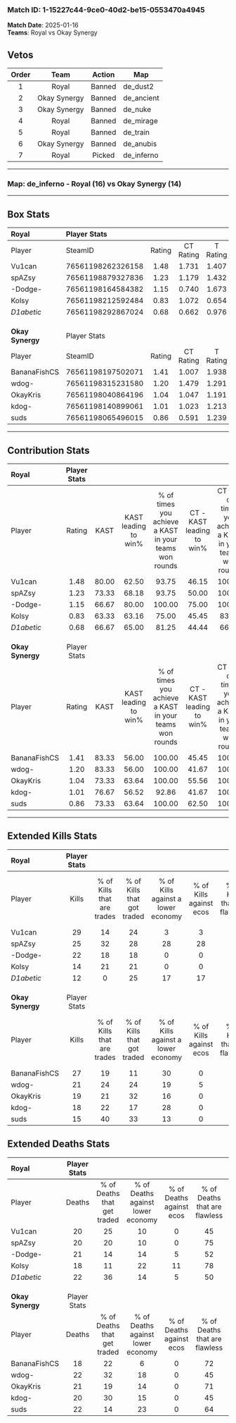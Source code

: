 ### Match ID: 1-15227c44-9ce0-40d2-be15-0553470a4945  
**Match Date**: 2025-01-16  
**Teams**: Royal vs Okay Synergy  

## Vetos  

| Order | Team | Action | Map |
| :---: | :--: | :----: | --- |
| 1 | Royal | Banned | de_dust2 |
| 2 | Okay Synergy | Banned | de_ancient |
| 3 | Okay Synergy | Banned | de_nuke |
| 4 | Royal | Banned | de_mirage |
| 5 | Royal | Banned | de_train |
| 6 | Okay Synergy | Banned | de_anubis |
| 7 | Royal | Picked | de_inferno |

---  

### **Map**: de_inferno - Royal (16) vs Okay Synergy (14)  
---  

## Box Stats  

| **Royal**        | Player Stats      |        |           |          |       |      |       |         |        |      |     |
| :- | :- | :-: | :-: | :-: | :-: | :-: | :-: | :-: | :-: | :-: | :-: |
| Player           | SteamID           | Rating | CT Rating | T Rating | KAST  | ADR  | Kills | Assists | Deaths | K/D  | HS% |
| Vu1can           | 76561198262326158 |  1.48  |   1.731   |  1.407   | 80.00 | 98.4 |  29   |   12    |   20   | 1.45 | 41  |
| spAZsy           | 76561198879327836 |  1.23  |   1.179   |  1.432   | 73.33 | 78.4 |  25   |    5    |   20   | 1.25 | 32  |
| -Dodge-          | 76561198164584382 |  1.15  |   0.740   |  1.673   | 66.67 | 96.3 |  22   |   10    |   21   | 1.05 | 50  |
| Kolsy            | 76561198212592484 |  0.83  |   1.072   |  0.654   | 63.33 | 61.1 |  14   |    7    |   18   | 0.78 | 28  |
| _D1abetic_       | 76561198292867024 |  0.68  |   0.662   |  0.976   | 66.67 | 48.0 |  12   |    6    |   22   | 0.55 | 58  |
|                  |                   |        |           |          |       |      |       |         |        |      |     |
|                  |                   |        |           |          |       |      |       |         |        |      |     |
|                  |                   |        |           |          |       |      |       |         |        |      |     |
| **Okay Synergy** | Player Stats      |        |           |          |       |      |       |         |        |      |     |
| Player           | SteamID           | Rating | CT Rating | T Rating | KAST  | ADR  | Kills | Assists | Deaths | K/D  | HS% |
| BananaFishCS     | 76561198197502071 |  1.41  |   1.007   |  1.938   | 83.33 | 79.3 |  27   |    8    |   18   | 1.50 | 62  |
| wdog-            | 76561198315231580 |  1.20  |   1.479   |  1.291   | 83.33 | 90.1 |  21   |    8    |   22   | 0.95 | 71  |
| OkayKris         | 76561198040864196 |  1.04  |   1.047   |  1.191   | 73.33 | 75.5 |  19   |    9    |   21   | 0.90 | 63  |
| kdog-            | 76561198140899061 |  1.01  |   1.023   |  1.213   | 76.67 | 63.7 |  18   |    6    |   20   | 0.90 | 38  |
| suds             | 76561198065496015 |  0.86  |   0.591   |  1.239   | 73.33 | 60.1 |  15   |    9    |   22   | 0.68 | 53  |
---  

## Contribution Stats  

| **Royal**        | Player Stats |       |                      |                                                        |                           |                                                             |                          |                                                            |
| :- | :-: | :-: | :-: | :-: | :-: | :-: | :-: | :-: |
| Player           |    Rating    | KAST  | KAST leading to win% | % of times you achieve a KAST in your teams won rounds | CT - KAST leading to win% | CT - % of times you achieve a KAST in your teams won rounds | T - KAST leading to win% | T - % of times you achieve a KAST in your teams won rounds |
| Vu1can           |     1.48     | 80.00 |        62.50         |                         93.75                          |           46.15           |                           100.00                            |          81.82           |                           90.00                            |
| spAZsy           |     1.23     | 73.33 |        68.18         |                         93.75                          |           50.00           |                           100.00                            |          90.00           |                           90.00                            |
| -Dodge-          |     1.15     | 66.67 |        80.00         |                         100.00                         |           75.00           |                           100.00                            |          83.33           |                           100.00                           |
| Kolsy            |     0.83     | 63.33 |        63.16         |                         75.00                          |           45.45           |                            83.33                            |          87.50           |                           70.00                            |
| _D1abetic_       |     0.68     | 66.67 |        65.00         |                         81.25                          |           44.44           |                            66.67                            |          81.82           |                           90.00                            |
|                  |              |       |                      |                                                        |                           |                                                             |                          |                                                            |
|                  |              |       |                      |                                                        |                           |                                                             |                          |                                                            |
|                  |              |       |                      |                                                        |                           |                                                             |                          |                                                            |
| **Okay Synergy** | Player Stats |       |                      |                                                        |                           |                                                             |                          |                                                            |
| Player           |    Rating    | KAST  | KAST leading to win% | % of times you achieve a KAST in your teams won rounds | CT - KAST leading to win% | CT - % of times you achieve a KAST in your teams won rounds | T - KAST leading to win% | T - % of times you achieve a KAST in your teams won rounds |
| BananaFishCS     |     1.41     | 83.33 |        56.00         |                         100.00                         |           45.45           |                           100.00                            |          64.29           |                           100.00                           |
| wdog-            |     1.20     | 83.33 |        56.00         |                         100.00                         |           41.67           |                           100.00                            |          69.23           |                           100.00                           |
| OkayKris         |     1.04     | 73.33 |        63.64         |                         100.00                         |           55.56           |                           100.00                            |          69.23           |                           100.00                           |
| kdog-            |     1.01     | 76.67 |        56.52         |                         92.86                          |           41.67           |                           100.00                            |          72.73           |                           88.89                            |
| suds             |     0.86     | 73.33 |        63.64         |                         100.00                         |           62.50           |                           100.00                            |          64.29           |                           100.00                           |
---  

## Extended Kills Stats  

| **Royal**        | Player Stats |                            |                            |                                    |                         |                              |                                 |                                       |                    |           |
| :- | :-: | :-: | :-: | :-: | :-: | :-: | :-: | :-: | :-: | :-: |
| Player           |    Kills     | % of Kills that are trades | % of Kills that got traded | % of Kills against a lower economy | % of Kills against ecos | % of Kills that are flawless | % of Kills that are close duels | % of Kills that are assisted by flash | Pistol Round Kills | AWP Kills |
| Vu1can           |      29      |             14             |             24             |                 3                  |            3            |              62              |                3                |                   0                   |         4          |     0     |
| spAZsy           |      25      |             32             |             28             |                 28                 |           28            |              48              |                4                |                  12                   |         0          |     0     |
| -Dodge-          |      22      |             18             |             18             |                 0                  |            0            |              68              |                0                |                   5                   |         1          |     0     |
| Kolsy            |      14      |             21             |             21             |                 0                  |            0            |              64              |                7                |                   7                   |         2          |     5     |
| _D1abetic_       |      12      |             0              |             25             |                 17                 |           17            |              42              |                0                |                   8                   |         0          |     0     |
|                  |              |                            |                            |                                    |                         |                              |                                 |                                       |                    |           |
|                  |              |                            |                            |                                    |                         |                              |                                 |                                       |                    |           |
|                  |              |                            |                            |                                    |                         |                              |                                 |                                       |                    |           |
| **Okay Synergy** | Player Stats |                            |                            |                                    |                         |                              |                                 |                                       |                    |           |
| Player           |    Kills     | % of Kills that are trades | % of Kills that got traded | % of Kills against a lower economy | % of Kills against ecos | % of Kills that are flawless | % of Kills that are close duels | % of Kills that are assisted by flash | Pistol Round Kills | AWP Kills |
| BananaFishCS     |      27      |             19             |             11             |                 30                 |            0            |              63              |                4                |                   0                   |         3          |     0     |
| wdog-            |      21      |             24             |             24             |                 19                 |            5            |              57              |               10                |                  10                   |         0          |     0     |
| OkayKris         |      19      |             21             |             32             |                 16                 |            0            |              58              |                0                |                  11                   |         1          |     0     |
| kdog-            |      18      |             22             |             17             |                 28                 |            0            |              67              |                6                |                   0                   |         2          |     1     |
| suds             |      15      |             40             |             33             |                 13                 |            0            |              60              |                0                |                   0                   |         1          |     0     |
## Extended Deaths Stats  

| **Royal**        | Player Stats |                             |                                   |                          |                               |                            |                           |               |
| :- | :-: | :-: | :-: | :-: | :-: | :-: | :-: | :-: |
| Player           |    Deaths    | % of Deaths that get traded | % of Deaths against lower economy | % of Deaths against ecos | % of Deaths that are flawless | % of Deaths that are close | % of Deaths while blinded | Deaths to AWP |
| Vu1can           |      20      |             25              |                10                 |            0             |              45               |             10             |             0             |       0       |
| spAZsy           |      20      |             20              |                10                 |            0             |              75               |             5              |            10             |       1       |
| -Dodge-          |      21      |             14              |                14                 |            5             |              52               |             0              |             0             |       0       |
| Kolsy            |      18      |             11              |                22                 |            11            |              78               |             0              |            11             |       0       |
| _D1abetic_       |      22      |             36              |                14                 |            5             |              50               |             5              |             0             |       0       |
|                  |              |                             |                                   |                          |                               |                            |                           |               |
|                  |              |                             |                                   |                          |                               |                            |                           |               |
|                  |              |                             |                                   |                          |                               |                            |                           |               |
| **Okay Synergy** | Player Stats |                             |                                   |                          |                               |                            |                           |               |
| Player           |    Deaths    | % of Deaths that get traded | % of Deaths against lower economy | % of Deaths against ecos | % of Deaths that are flawless | % of Deaths that are close | % of Deaths while blinded | Deaths to AWP |
| BananaFishCS     |      18      |             22              |                 6                 |            0             |              72               |             0              |             6             |       0       |
| wdog-            |      22      |             32              |                18                 |            0             |              45               |             9              |             9             |       1       |
| OkayKris         |      21      |             19              |                14                 |            0             |              71               |             5              |             5             |       2       |
| kdog-            |      20      |             30              |                15                 |            0             |              45               |             0              |             5             |       1       |
| suds             |      22      |             14              |                23                 |            0             |              64               |             0              |             5             |       1       |

